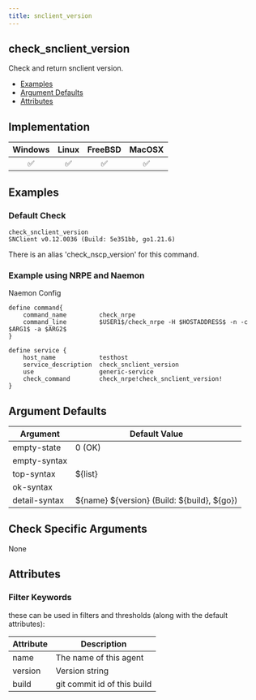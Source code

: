```yaml
---
title: snclient_version
---
```


## check_snclient_version

Check and return snclient version.

- [Examples](#examples)
- [Argument Defaults](#argument-defaults)
- [Attributes](#attributes)

## Implementation

| Windows            | Linux              | FreeBSD            | MacOSX             |
|:------------------:|:------------------:|:------------------:|:------------------:|
| :white_check_mark: | :white_check_mark: | :white_check_mark: | :white_check_mark: |

## Examples

### Default Check

    check_snclient_version
    SNClient v0.12.0036 (Build: 5e351bb, go1.21.6)

There is an alias 'check_nscp_version' for this command.

### Example using NRPE and Naemon

Naemon Config

    define command{
        command_name         check_nrpe
        command_line         $USER1$/check_nrpe -H $HOSTADDRESS$ -n -c $ARG1$ -a $ARG2$
    }

    define service {
        host_name            testhost
        service_description  check_snclient_version
        use                  generic-service
        check_command        check_nrpe!check_snclient_version!
    }

## Argument Defaults

| Argument      | Default Value                                   |
| ------------- | ----------------------------------------------- |
| empty-state   | 0 (OK)                                          |
| empty-syntax  |                                                 |
| top-syntax    | \${list}                                        |
| ok-syntax     |                                                 |
| detail-syntax | \${name} \${version} (Build: \${build}, \${go}) |

## Check Specific Arguments

None

## Attributes

### Filter Keywords

these can be used in filters and thresholds (along with the default attributes):

| Attribute | Description                 |
| --------- | --------------------------- |
| name      | The name of this agent      |
| version   | Version string              |
| build     | git commit id of this build |
